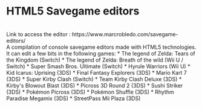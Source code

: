 # HTML5 Savegame editors
</br>
Link to access the editor : https://www.marcrobledo.com/savegame-editors/
</br>
A compilation of console savegame editors made with HTML5 technologies.
</br>
It can edit a few bits in the following games:
 * The legend of Zelda: Tears of the Kingdom (Switch)
 * The legend of Zelda: Breath of the wild (Wii U / Switch)
 * Super Smash Bros. Ultimate (Switch)
 * Hyrule Warriors (Wii U)
 * Kid Icarus: Uprising (3DS)
 * Final Fantasy Explorers (3DS)
 * Mario Kart 7 (3DS)
 * Super Kirby Clash (Switch)
 * Team Kirby Clash Deluxe (3DS)
 * Kirby's Blowout Blast (3DS)
 * Picross 3D Round 2 (3DS)
 * Sushi Striker (3DS)
 * Pokémon Picross (3DS)
 * Pokémon Shuffle (3DS)
 * Rhythm Paradise Megamix (3DS)
 * StreetPass Mii Plaza (3DS)
